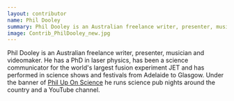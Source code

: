 ```yaml
---
layout: contributor
name: Phil Dooley
summary: Phil Dooley is an Australian freelance writer, presenter, musician and videomaker. He has a PhD in laser physics, has been a science communicator for the world's largest fusion experiment JET and has performed in science shows and festivals from Adelaide to Glasgow. Under the banner of Phil Up On Science he runs science pub nights around the country and a YouTube channel.
image: Contrib_PhilDooley_new.jpg
---
```


Phil Dooley is an Australian freelance writer, presenter, musician and videomaker. He has a PhD in laser physics, has been a science communicator for the world's largest fusion experiment JET and has performed in science shows and festivals from Adelaide to Glasgow. Under the banner of [Phil Up On Science](http://www.philuponscience.com.au/) he runs science pub nights around the country and a YouTube channel.
